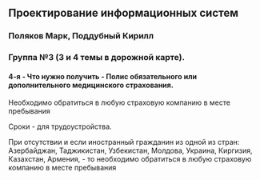 <h2>Проектирование информационных систем</h2>

<h3>Поляков Марк, Поддубный Кирилл</h3>

<h3>Группа №3 (3 и 4 темы в дорожной карте).</h3>

<h4>4-я - Что нужно получить - Полис обязательного или дополнительного медицинского страхования. </h4>

Необходимо обратиться в любую страховую компанию в месте пребывания

Сроки - для трудоустройства.

При отсутствии и если иностранный гражданин из одной из стран: Азербайджан, Таджикистан, Узбекистан, Молдова, Украина, Киргизия, Казахстан, Армения, - то необходимо обратиться в любую страховую компанию в месте пребывания

